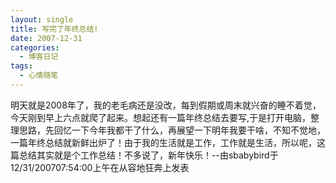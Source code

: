 ```yaml
---
layout: single
title: 写完了年终总结!
date: 2007-12-31
categories:
  - 博客日记
tags:
  - 心情随笔
---
```


明天就是2008年了，我的老毛病还是没改，每到假期或周末就兴奋的睡不着觉，今天刚到早上六点就爬了起来。想起还有一篇年终总结去要写,于是打开电脑，整理思路，先回忆一下今年我都干了什么，再展望一下明年我要干啥，不知不觉地，一篇年终总结就新鲜出炉了！由于我的生活就是工作，工作就是生活，所以呢，这篇总结其实就是个工作总结！不多说了，新年快乐！--由sbabybird于12/31/200707&#58;54&#58;00上午在从容地狂奔上发表
